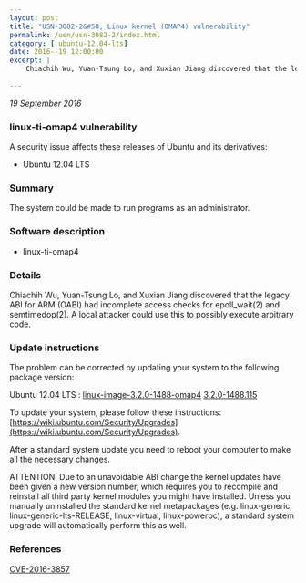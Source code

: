 ```yaml
---
layout: post
title: "USN-3082-2&#58; Linux kernel (OMAP4) vulnerability"
permalink: /usn/usn-3082-2/index.html
category: [ ubuntu-12.04-lts]
date: 2016--19 12:00:00
excerpt: |
    Chiachih Wu, Yuan-Tsung Lo, and Xuxian Jiang discovered that the legacy ABI for ARM (OABI) had incomplete access checks for epoll_wait(2) and semtimedop(2). A local attacker could use this to possibly execute arbitrary code. 
    
--- 
```

 
 

*19 September 2016*

### linux-ti-omap4 vulnerability

A security issue affects these releases of Ubuntu and its derivatives:

* Ubuntu 12.04 LTS

### Summary

The system could be made to run programs as an administrator. 

### Software description

* linux-ti-omap4 

### Details

Chiachih Wu, Yuan-Tsung Lo, and Xuxian Jiang discovered that the legacy ABI for ARM (OABI) had incomplete access checks for epoll_wait(2) and semtimedop(2). A local attacker could use this to possibly execute arbitrary code. 

### Update instructions

The problem can be corrected by updating your system to the following package version:

Ubuntu 12.04 LTS
 : [linux-image-3.2.0-1488-omap4](https://launchpad.net/ubuntu/+source/linux-ti-omap4) <span> [3.2.0-1488.115](https://launchpad.net/ubuntu/+source/linux-ti-omap4/3.2.0-1488.115) </span> 

To update your system, please follow these instructions: [https://wiki.ubuntu.com/Security/Upgrades](https://wiki.ubuntu.com/Security/Upgrades).

After a standard system update you need to reboot your computer to make all the necessary changes.

ATTENTION: Due to an unavoidable ABI change the kernel updates have been given a new version number, which requires you to recompile and reinstall all third party kernel modules you might have installed. Unless you manually uninstalled the standard kernel metapackages (e.g. linux-generic, linux-generic-lts-RELEASE, linux-virtual, linux-powerpc), a standard system upgrade will automatically perform this as well. 

### References

 
 [CVE-2016-3857](http://people.ubuntu.com/~ubuntu-security/cve/CVE-2016-3857)
 

